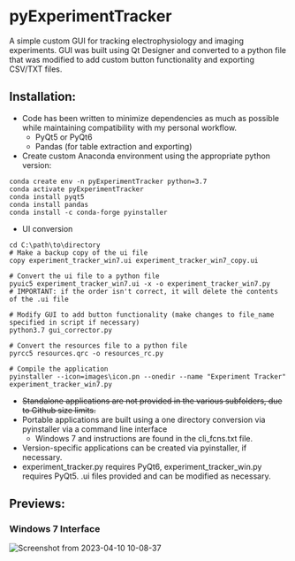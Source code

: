 # pyExperimentTracker
A simple custom GUI for tracking electrophysiology and imaging experiments. GUI was built using Qt Designer and converted to a python file that was modified to add custom button functionality and exporting CSV/TXT files.

## Installation:
- Code has been written to minimize dependencies as much as possible while maintaining compatibility with my personal workflow. 
  - PyQt5 or PyQt6 
  - Pandas (for table extraction and exporting)
- Create custom Anaconda environment using the appropriate python version:

```
conda create env -n pyExperimentTracker python=3.7
conda activate pyExperimentTracker
conda install pyqt5
conda install pandas
conda install -c conda-forge pyinstaller
```
- UI conversion
```
cd C:\path\to\directory
# Make a backup copy of the ui file
copy experiment_tracker_win7.ui experiment_tracker_win7_copy.ui

# Convert the ui file to a python file
pyuic5 experiment_tracker_win7.ui -x -o experiment_tracker_win7.py
# IMPORTANT: if the order isn't correct, it will delete the contents of the .ui file

# Modify GUI to add button functionality (make changes to file_name specified in script if necessary)
python3.7 gui_corrector.py

# Convert the resources file to a python file
pyrcc5 resources.qrc -o resources_rc.py

# Compile the application
pyinstaller --icon=images\icon.pn --onedir --name "Experiment Tracker" experiment_tracker_win7.py

```

- ~~Standalone applications are not provided in the various subfolders, due to Github size limits.~~
- Portable applications are built using a one directory conversion via pyinstaller via a command line interface 
  - Windows 7 and instructions are found in the cli_fcns.txt file. 
- Version-specific applications can be created via pyinstaller, if necessary.
- experiment_tracker.py requires PyQt6, experiment_tracker_win.py requires PyQt5. .ui files provided and can be modified as necessary.

## Previews:
### Windows 7 Interface
![Screenshot from 2023-04-10 10-08-37](https://user-images.githubusercontent.com/32366041/230917883-37b58ec5-fb1d-45d0-9887-ce19ee7e812b.png)
